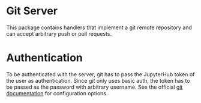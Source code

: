 # Git Server

This package contains handlers that implement a git remote repository
and can accept arbitrary push or pull requests.

# Authentication

To be authenticated with the server, git has to pass the JupyterHub token of the user as authentication. 
Since git only uses basic auth, the token has to be passed as the password with arbitrary username. 
See the official [git documentation](https://git-scm.com/book/en/v2/Git-Tools-Credential-Storage) for configuration options.
